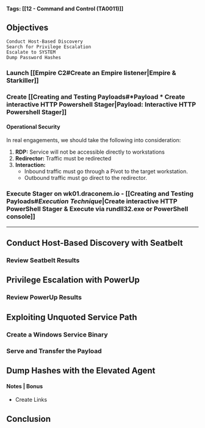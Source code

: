 #### Tags: [[12 - Command and Control (TA0011)]]

## Objectives
    Conduct Host-Based Discovery
    Search for Privilege Escalation
    Escalate to SYSTEM
    Dump Password Hashes

### Launch [[Empire C2#Create an Empire listener|Empire & Starkiller]]


### Create [[Creating and Testing Payloads#*Payload * Create interactive HTTP Powershell Stager|Payload: Interactive HTTP Powershell Stager]]


#### Operational Security
In real engagements, we should take the following into consideration:
1. **RDP:** Service will not be accessible directly to workstations
2. **Redirector:** Traffic must be redirected
3. **Interaction:** 
	- Inbound traffic must go through a Pivot to the target workstation.
	- Outbound traffic must go direct to the redirector.

### Execute Stager on wk01.draconem.io - [[Creating and Testing Payloads#*Execution Technique*|Create interactive HTTP PowerShell Stager & Execute via rundll32.exe or PowerShell console]]

----
## Conduct Host-Based Discovery with Seatbelt


### Review Seatbelt Results


## Privilege Escalation with PowerUp


### Review PowerUp Results


## Exploiting Unquoted Service Path
### Create a Windows Service Binary

### Serve and Transfer the Payload


## Dump Hashes with the Elevated Agent


#### Notes | Bonus
- Create Links


## Conclusion